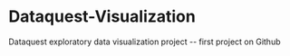 # Dataquest-Visualization
Dataquest exploratory data visualization project -- first project on Github
